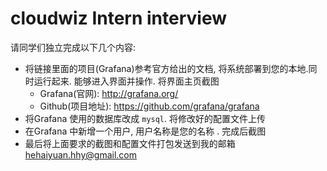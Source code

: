 # cloudwiz Intern interview

请同学们独立完成以下几个内容:

- 将链接里面的项目(Grafana)参考官方给出的文档, 将系统部署到您的本地.同时运行起来. 能够进入界面并操作. 将界面主页截图
  - Grafana(官网): http://grafana.org/
  - Github(项目地址): https://github.com/grafana/grafana
- 将Grafana 使用的数据库改成 `mysql`. 将修改好的配置文件上传
- 在Grafana 中新增一个用户, 用户名称是您的名称 . 完成后截图
- 最后将上面要求的截图和配置文件打包发送到我的邮箱   hehaiyuan.hhy@gmail.com

